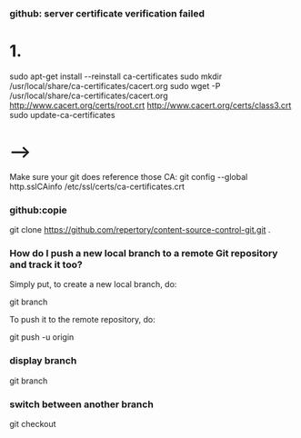 ### github: server certificate verification failed

# 1.
sudo apt-get install --reinstall ca-certificates
sudo mkdir /usr/local/share/ca-certificates/cacert.org
sudo wget -P /usr/local/share/ca-certificates/cacert.org http://www.cacert.org/certs/root.crt http://www.cacert.org/certs/class3.crt
sudo update-ca-certificates
# -->
Make sure your git does reference those CA:
git config --global http.sslCAinfo /etc/ssl/certs/ca-certificates.crt


### github:copie


git clone https://github.com/repertory/content-source-control-git.git .


### How do I push a new local branch to a remote Git repository and track it too?


Simply put, to create a new local branch, do:

git branch <branch-name>

To push it to the remote repository, do:

git push -u origin <branch-name>


### display branch

git branch

### switch between another branch
git checkout <other branch>
